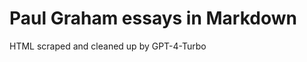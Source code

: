 Paul Graham essays in Markdown
==============================

HTML scraped and cleaned up by GPT-4-Turbo